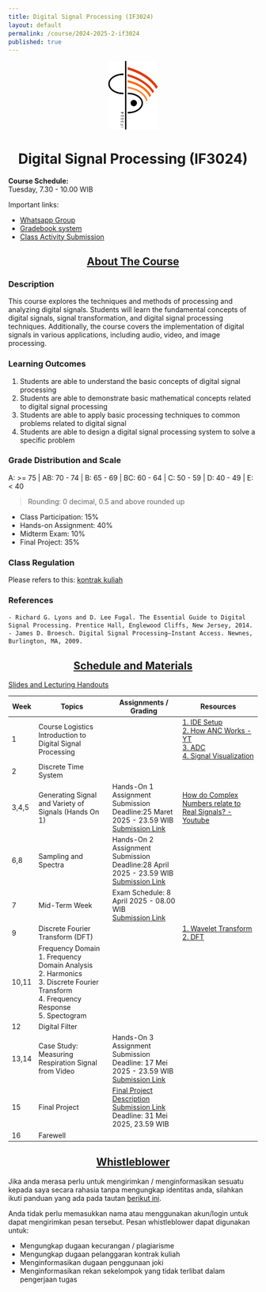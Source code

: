 ```yaml
---
title: Digital Signal Processing (IF3024)
layout: default
permalink: /course/2024-2025-2-if3024
published: true
---
```


<p align="center">
  <img src="/assets/images/if3024_logo.png" width="100" alt="Digital Signal Processing Course">
</p>
<h1 align="center">Digital Signal Processing (IF3024)</h1>

**Course Schedule:**<br>
Tuesday, 7.30 - 10.00 WIB

Important links:
- [Whatsapp Group](https://chat.whatsapp.com/ENKT4BjEopIFawSVj0UTNB)
- [Gradebook system](https://gradebook.mctm.web.id)
- [Class Activity Submission](https://docs.google.com/forms/d/e/1FAIpQLSd-f3fagfnAa1YMRQi7gdHdxKeg2V3n2U4RRsxuFPmusJlbnA/viewform?usp=dialog)

<h2 align="center"><u>About The Course</u></h2>

### Description
This course explores the techniques and methods of processing and analyzing digital signals. Students will learn the fundamental concepts of digital signals, signal transformation, and digital signal processing techniques. Additionally, the course covers the implementation of digital signals in various applications, including audio, video, and image processing.

### Learning Outcomes
1. Students are able to understand the basic concepts of digital signal processing
2. Students are able to demonstrate basic mathematical concepts related to digital signal processing
3. Students are able to apply basic processing techniques to common problems related to digital signal
4. Students are able to design a digital signal processing system to solve a specific problem

### Grade Distribution and Scale
A: >= 75 | AB: 70 - 74 | B: 65 - 69 | BC: 60 - 64 | C: 50 - 59 | D: 40 - 49 | E: < 40
> Rounding: 0 decimal, 0.5 and above rounded up<br>
- Class Participation: 15%
- Hands-on Assignment: 40%
- Midterm Exam: 10%
- Final Project: 35%

### Class Regulation
Please refers to this: [kontrak kuliah](/course/rules)

### References
```
- Richard G. Lyons and D. Lee Fugal. The Essential Guide to Digital Signal Processing. Prentice Hall, Englewood Cliffs, New Jersey, 2014. 
- James D. Broesch. Digital Signal Processing–Instant Access. Newnes, Burlington, MA, 2009.
```

<h2 align="center"><u>Schedule and Materials</u></h2>

[Slides and Lecturing Handouts](https://drive.google.com/drive/folders/1HLXoLfBZTTBt63lgEUmtPg2ByqeV0hS6?usp=sharing)

| Week  | Topics                                                                                                                                      | Assignments / Grading                                                                                                                                                                  | Resources                                                                                                                                                                                                                                    |
| ----- | ------------------------------------------------------------------------------------------------------------------------------------------- | -------------------------------------------------------------------------------------------------------------------------------------------------------------------------------------- | -------------------------------------------------------------------------------------------------------------------------------------------------------------------------------------------------------------------------------------------- |
| 1     | Course Logistics<br>Introduction to Digital Signal Processing                                                                               |                                                                                                                                                                                        | [1. IDE Setup](/course/env-install)<br>[2. How ANC Works - YT](https://www.youtube.com/watch?v=zj33WAODsJg)<br>[3. ADC](https://invis.mctm.web.id)<br>[4. Signal Visualization](https://academo.org/demos/wave-interference-beat-frequency/) |
| 2     | Discrete Time System                                                                                                                        |                                                                                                                                                                                        |                                                                                                                                                                                                                                              |
| 3,4,5 | Generating Signal and Variety of Signals (Hands On 1)                                                                                       | Hands-On 1 Assignment Submission<br>Deadline:25 Maret 2025 - 23.59 WIB<br>[Submission Link](https://forms.gle/btVPHMJqQEVqy2VHA)                                                       | [How do Complex Numbers relate to Real Signals? - Youtube](https://youtu.be/TLWE388JWGs?si=0jWwXztcoAlLhu4O)                                                                                                                                 |
| 6,8   | Sampling and Spectra                                                                                                                        | Hands-On 2 Assignment Submission<br>Deadline:28 April 2025 - 23.59 WIB<br>[Submission Link](https://forms.gle/QGgLEq8aVBc2aPt58)                                                       |                                                                                                                                                                                                                                              |
| 7     | Mid-Term Week                                                                                                                               | Exam Schedule: 8 April 2025 - 08.00 WIB <br> [Submission Link](https://forms.gle/23iAP34g82MVDqxj8)                                                                                    |                                                                                                                                                                                                                                              |
| 9     | Discrete Fourier Transform (DFT)                                                                                                            |                                                                                                                                                                                        | [1. Wavelet Transform](https://www.youtube.com/watch?v=jnxqHcObNK4&t=1562s&pp=ygURd2F2ZWxldCB0cmFuc2Zvcm0%3D)<br>[2. DFT](https://www.youtube.com/watch?v=mkGsMWi_j4Q&pp=ygUaZGlzY3JldGUgZm91cmllciB0cmFuc2Zvcm0%3D)                         |
| 10,11 | Frequency Domain<br>1. Frequency Domain Analysis<br>2. Harmonics<br>3. Discrete Fourier Transform<br>4. Frequency Response<br>5. Spectogram |                                                                                                                                                                                        |                                                                                                                                                                                                                                              |
| 12    | Digital Filter                                                                                                                              |                                                                                                                                                                                        |                                                                                                                                                                                                                                              |
| 13,14 | Case Study: Measuring Respiration Signal from Video                                                                                         | Hands-On 3 Assignment Submission<br>Deadline: 17 Mei 2025 - 23.59 WIB<br>[Submission Link](https://forms.gle/1ZMJTHK8D2rA1Aky8)                                                        |                                                                                                                                                                                                                                              |
| 15    | Final Project                                                                                                                               | [Final Project Description](https://1drv.ms/b/s!An4rGLlwxWhIjsMEXGXcky9nkYw3Ng?e=Qt1WNm)<br>[Submission Link](https://forms.gle/UQqve7bobTTAQkau6)<br>Deadline: 31 Mei 2025, 23.59 WIB |                                                                                                                                                                                                                                              |
| 16    | Farewell                                                                                                                                    |                                                                                                                                                                                        |                                                                                                                                                                                                                                              |

<h2 align="center"><u>Whistleblower</u></h2>

Jika anda merasa perlu untuk mengirimkan / menginformasikan sesuatu kepada saya secara rahasia tanpa mengungkap identitas anda, silahkan ikuti panduan yang ada pada tautan [berikut ini](/contact/anon).

Anda tidak perlu memasukkan nama atau menggunakan akun/login untuk dapat mengirimkan pesan tersebut. Pesan whistleblower dapat digunakan untuk:
- Mengungkap dugaan kecurangan / plagiarisme
- Mengungkap dugaan pelanggaran kontrak kuliah
- Menginformasikan dugaan penggunaan joki
- Menginformasikan rekan sekelompok yang tidak terlibat dalam pengerjaan tugas